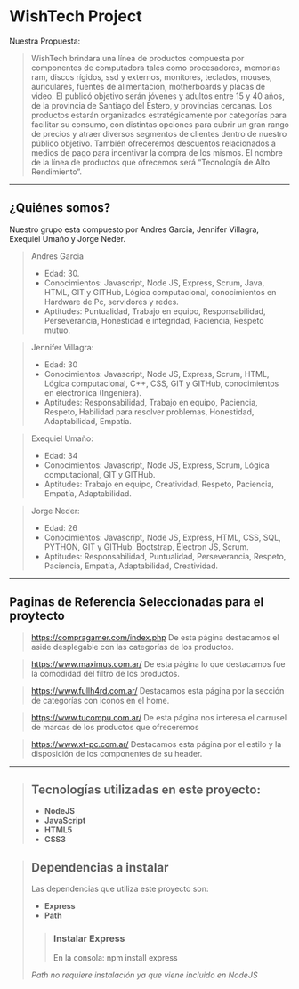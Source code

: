 # WishTech Project
Nuestra Propuesta:
> WishTech brindara una línea de productos compuesta por componentes de computadora tales como procesadores, memorias ram, discos rígidos, ssd y externos,
> monitores, teclados, mouses, auriculares, fuentes de alimentación, motherboards y placas de video.
> El publicó objetivo serán jóvenes y adultos entre 15 y 40 años, de la provincia de Santiago del Estero, y provincias cercanas.
> Los productos estarán organizados estratégicamente por categorías para facilitar su consumo, con distintas opciones para cubrir un gran rango de precios y atraer diversos
> segmentos de clientes dentro de nuestro público objetivo. También ofreceremos descuentos relacionados a medios de pago para incentivar la compra de los mismos.
> El nombre de la línea de productos que ofrecemos será “Tecnología de Alto Rendimiento”.

---

## ¿Quiénes somos?

Nuestro grupo esta compuesto por Andres Garcia, Jennifer Villagra, Exequiel Umaño y Jorge Neder.

> Andres Garcia
> - Edad: 30.
> - Conocimientos: Javascript, Node JS, Express, Scrum, Java, HTML, GIT y GITHub, Lógica computacional, conocimientos en Hardware de Pc, servidores y redes.
> - Aptitudes: Puntualidad, Trabajo en equipo, Responsabilidad, Perseverancia, Honestidad e integridad, Paciencia, Respeto mutuo.

> Jennifer Villagra:
> - Edad: 30
> - Conocimientos: Javascript, Node JS, Express, Scrum, HTML, Lógica computacional, C++, CSS, GIT y GITHub, conocimientos en electronica (Ingeniera).  
> - Aptitudes: Responsabilidad, Trabajo en equipo, Paciencia, Respeto, Habilidad para resolver problemas, Honestidad, Adaptabilidad, Empatía.

> Exequiel Umaño:
> - Edad: 34
> - Conocimientos: Javascript, Node JS, Express, Scrum, Lógica computacional, GIT y GITHub.
> - Aptitudes:  Trabajo en equipo, Creatividad, Respeto, Paciencia, Empatía, Adaptabilidad.

> Jorge Neder:
> - Edad: 26
> - Conocimientos: Javascript, Node JS, Express, HTML, CSS, SQL, PYTHON, GIT y GITHub, Bootstrap, Electron JS, Scrum.
> - Aptitudes:  Responsabilidad, Puntualidad, Perseverancia, Respeto, Paciencia, Empatía, Adaptabilidad, Creatividad.


---


## Paginas de Referencia Seleccionadas para el proytecto

> https://compragamer.com/index.php
> De esta página destacamos el aside desplegable con las categorías de los productos.

> https://www.maximus.com.ar/
> De esta página lo que destacamos fue la comodidad del filtro de los productos.

> https://www.fullh4rd.com.ar/
> Destacamos esta página por la sección de categorías con iconos en el home.

> https://www.tucompu.com.ar/
> De esta página nos interesa el carrusel de  marcas de los productos  que ofreceremos

> https://www.xt-pc.com.ar/
> Destacamos esta página por el estilo y la disposición de los componentes de su header.



---



> ## Tecnologías utilizadas en este proyecto:
>
>  - **NodeJS**
>  - **JavaScript**
>  - **HTML5**
>  - **CSS3**


> ## Dependencias a instalar
> 
> Las dependencias que utiliza este proyecto son:
> 
> - **Express**
> - **Path**
>
>> ### Instalar Express
>>
>> En la consola:
>>     npm install express
>>
> *Path no requiere instalación ya que viene incluido en NodeJS*
